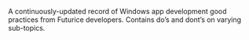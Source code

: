 A continuously-updated record of Windows app development good practices from Futurice developers. Contains do’s and dont’s on varying sub-topics.
